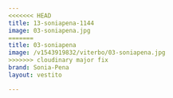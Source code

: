 ```yaml
---
<<<<<<< HEAD
title: 13-soniapena-1144
image: 03-soniapena.jpg
=======
title: 03-soniapena
image: /v1543919832/viterbo/03-soniapena.jpg
>>>>>>> cloudinary major fix
brand: Sonia-Pena
layout: vestito

---
```


